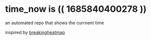 # time_now is (( 1685840400278 ))

an automated repo that shows the currnent time

inspired by [breakingheatmap](https://github.com/breakingheatmap/breakingheatmap)